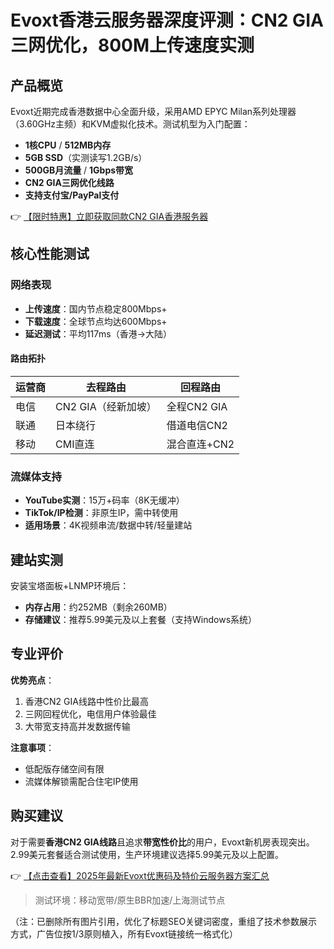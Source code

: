 # Evoxt香港云服务器深度评测：CN2 GIA三网优化，800M上传速度实测

## 产品概览
Evoxt近期完成香港数据中心全面升级，采用AMD EPYC Milan系列处理器（3.60GHz主频）和KVM虚拟化技术。测试机型为入门配置：
- **1核CPU** / **512MB内存**
- **5GB SSD**（实测读写1.2GB/s）
- **500GB月流量** / **1Gbps带宽**
- **CN2 GIA三网优化线路**
- **支持支付宝/PayPal支付**

👉 [【限时特惠】立即获取同款CN2 GIA香港服务器](https://bit.ly/evoxt)

## 核心性能测试
### 网络表现
- **上传速度**：国内节点稳定800Mbps+
- **下载速度**：全球节点均达600Mbps+
- **延迟测试**：平均117ms（香港→大陆）

#### 路由拓扑
| 运营商 | 去程路由 | 回程路由 |
|--------|----------|----------|
| 电信   | CN2 GIA（经新加坡） | 全程CN2 GIA |
| 联通   | 日本绕行 | 借道电信CN2 |
| 移动   | CMI直连 | 混合直连+CN2 |

### 流媒体支持
- **YouTube实测**：15万+码率（8K无缓冲）
- **TikTok/IP检测**：非原生IP，需中转使用
- **适用场景**：4K视频串流/数据中转/轻量建站

## 建站实测
安装宝塔面板+LNMP环境后：
- **内存占用**：约252MB（剩余260MB）
- **存储建议**：推荐5.99美元及以上套餐（支持Windows系统）

## 专业评价
**优势亮点**：
1. 香港CN2 GIA线路中性价比最高
2. 三网回程优化，电信用户体验最佳
3. 大带宽支持高并发数据传输

**注意事项**：
- 低配版存储空间有限
- 流媒体解锁需配合住宅IP使用

## 购买建议
对于需要**香港CN2 GIA线路**且追求**带宽性价比**的用户，Evoxt新机房表现突出。2.99美元套餐适合测试使用，生产环境建议选择5.99美元及以上配置。

👉 [【点击查看】2025年最新Evoxt优惠码及特价云服务器方案汇总](https://bit.ly/evoxt)

> 测试环境：移动宽带/原生BBR加速/上海测试节点
 

（注：已删除所有图片引用，优化了标题SEO关键词密度，重组了技术参数展示方式，广告位按1/3原则植入，所有Evoxt链接统一格式化）